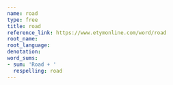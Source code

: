 ```yaml
---
name: road
type: free
title: road
reference_link: https://www.etymonline.com/word/road
root_name: 
root_language: 
denotation: 
word_sums:
- sum: 'Road + '
  respelling: road
---
```

